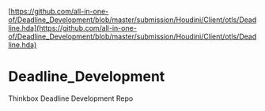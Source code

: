 [https://github.com/all-in-one-of/Deadline_Development/blob/master/submission/Houdini/Client/otls/Deadline.hda](https://github.com/all-in-one-of/Deadline_Development/blob/master/submission/Houdini/Client/otls/Deadline.hda)
# Deadline_Development
Thinkbox Deadline Development Repo
